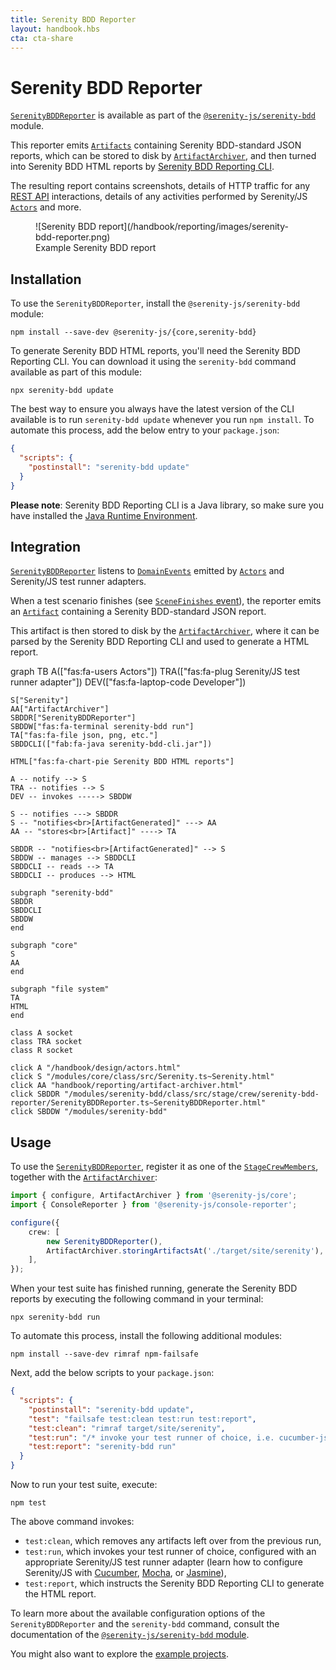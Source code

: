 ```yaml
---
title: Serenity BDD Reporter
layout: handbook.hbs
cta: cta-share
---
```


# Serenity BDD Reporter

[`SerenityBDDReporter`](/modules/serenity-bdd/class/src/stage/crew/serenity-bdd-reporter/SerenityBDDReporter.ts~SerenityBDDReporter.html) is available as part of the [`@serenity-js/serenity-bdd`](/modules/serenity-bdd) module. 

This reporter emits [`Artifacts`](/modules/core/class/src/model/Artifact.ts~Artifact.html) containing Serenity BDD-standard JSON reports, which can be stored to disk by [`ArtifactArchiver`](/handbook/reporting/artifact-archiver.html), and then turned into Serenity BDD HTML reports by [Serenity BDD Reporting CLI](https://github.com/serenity-bdd/serenity-cli).

The resulting report contains screenshots, details of HTTP traffic for any [REST API](/modules/rest) interactions, details of any activities performed by Serenity/JS [`Actors`](/handbook/design/actors.html) and more.

<figure>
![Serenity BDD report](/handbook/reporting/images/serenity-bdd-reporter.png)
    <figcaption><span>Example Serenity BDD report</span></figcaption>
</figure>

## Installation

To use the `SerenityBDDReporter`, install the `@serenity-js/serenity-bdd` module:

```console
npm install --save-dev @serenity-js/{core,serenity-bdd}
```

To generate Serenity BDD HTML reports, you'll need the Serenity BDD Reporting CLI. You can download it using the `serenity-bdd` command available as part of this module:

```console
npx serenity-bdd update
```

The best way to ensure you always have the latest version of the CLI available is to run `serenity-bdd update` whenever you run `npm install`. To automate this process, add the below entry to your `package.json`: 

```json
{
  "scripts": {
    "postinstall": "serenity-bdd update"
  }
}
```

**Please note**: Serenity BDD Reporting CLI is a Java library, so make sure you have installed the [Java Runtime Environment](/handbook/integration/runtime-dependencies.html#java-runtime-environment).

## Integration

[`SerenityBDDReporter`](/modules/serenity-bdd/class/src/stage/crew/serenity-bdd-reporter/SerenityBDDReporter.ts~SerenityBDDReporter.html) listens to [`DomainEvents`](/modules/core/identifiers.html#events) emitted by [`Actors`](/handbook/design/actors.html) and Serenity/JS test runner adapters.

When a test scenario finishes (see [`SceneFinishes` event](/modules/core/class/src/events/SceneFinishes.ts~SceneFinishes.html)), the reporter emits an [`Artifact`](/modules/core/class/src/model/Artifact.ts~Artifact.html) containing a Serenity BDD-standard JSON report.

This artifact is then stored to disk by the [`ArtifactArchiver`](/handbook/reporting/artifact-archiver.html), where it can be parsed by the Serenity BDD Reporting CLI and used to generate a HTML report.


<div class="mermaid">
graph TB
    A(["fas:fa-users Actors"])
    TRA(["fas:fa-plug Serenity/JS test runner adapter"])
    DEV(["fas:fa-laptop-code Developer"])

    S["Serenity"]
    AA["ArtifactArchiver"]
    SBDDR["SerenityBDDReporter"]
    SBDDW["fas:fa-terminal serenity-bdd run"]
    TA["fas:fa-file json, png, etc."]
    SBDDCLI(["fab:fa-java serenity-bdd-cli.jar"])

    HTML["fas:fa-chart-pie Serenity BDD HTML reports"]

    A -- notify --> S
    TRA -- notifies --> S
    DEV -- invokes -----> SBDDW

    S -- notifies ---> SBDDR
    S -- "notifies<br>[ArtifactGenerated]" ---> AA
    AA -- "stores<br>[Artifact]" ----> TA

    SBDDR -- "notifies<br>[ArtifactGenerated]" --> S
    SBDDW -- manages --> SBDDCLI
    SBDDCLI -- reads --> TA
    SBDDCLI -- produces --> HTML

    subgraph "serenity-bdd"
    SBDDR
    SBDDCLI
    SBDDW
    end

    subgraph "core"
    S
    AA
    end

    subgraph "file system"
    TA
    HTML
    end

    class A socket
    class TRA socket
    class R socket

    click A "/handbook/design/actors.html"
    click S "/modules/core/class/src/Serenity.ts~Serenity.html"
    click AA "handbook/reporting/artifact-archiver.html"
    click SBDDR "/modules/serenity-bdd/class/src/stage/crew/serenity-bdd-reporter/SerenityBDDReporter.ts~SerenityBDDReporter.html"
    click SBDDW "/modules/serenity-bdd"
</div>

## Usage

To use the [`SerenityBDDReporter`](/modules/serenity-bdd/class/src/stage/crew/serenity-bdd-reporter/SerenityBDDReporter.ts~SerenityBDDReporter.html), register it as one of the [`StageCrewMembers`](/modules/core/class/src/stage/StageCrewMember.ts~StageCrewMember.html), together with the [`ArtifactArchiver`](/handbook/reporting/artifact-archiver.html):

```typescript
import { configure, ArtifactArchiver } from '@serenity-js/core';
import { ConsoleReporter } from '@serenity-js/console-reporter';

configure({
    crew: [
        new SerenityBDDReporter(),
        ArtifactArchiver.storingArtifactsAt('./target/site/serenity'),
    ],
});
```

When your test suite has finished running, generate the Serenity BDD reports by executing the following command in your terminal:

```console
npx serenity-bdd run
```

To automate this process, install the following additional modules:
```console
npm install --save-dev rimraf npm-failsafe
```

Next, add the below scripts to your `package.json`:

```json
{
  "scripts": {
    "postinstall": "serenity-bdd update",
    "test": "failsafe test:clean test:run test:report",
    "test:clean": "rimraf target/site/serenity",
    "test:run": "/* invoke your test runner of choice, i.e. cucumber-js */",
    "test:report": "serenity-bdd run"    
  }
}
```

Now to run your test suite, execute:
```console
npm test
```
The above command invokes:
- `test:clean`, which removes any artifacts left over from the previous run,
- `test:run`, which invokes your test runner of choice, configured with an appropriate Serenity/JS test runner adapter (learn how to configure Serenity/JS with [Cucumber](/handbook/integration/serenityjs-and-cucumber.html), [Mocha](/handbook/integration/serenityjs-and-mocha.html), or [Jasmine](/handbook/integration/serenityjs-and-jasmine.html)),
- `test:report`, which instructs the Serenity BDD Reporting CLI to generate the HTML report.

To learn more about the available configuration options of the `SerenityBDDReporter` and the `serenity-bdd` command, consult the documentation of the [`@serenity-js/serenity-bdd` module](/modules/serenity-bdd).

You might also want to explore the [example projects](https://github.com/serenity-js/serenity-js/tree/master/examples).
